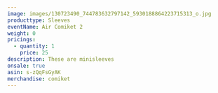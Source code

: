 ```yaml
---
image: images/130723490_744783632797142_5930188864223715313_o.jpg
producttype: Sleeves
eventName: Air Comiket 2
weight: 0
pricings:
  - quantity: 1
    price: 25
description: These are minisleeves
onsale: true
asin: s-zQqFsGyAK
merchandise: comiket
---
```

